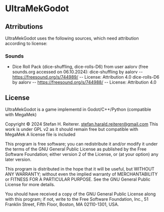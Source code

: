 # UltraMekGodot

## Atrributions

UltraMekGodot uses the following sources, which need attribution according to license:

### Sounds

- Dice Roll Pack (dice-shuffling, dice-rolls-D6) from user aalorv (free sounds.org accessed on 06.10.2024): 
  dice-shuffling by aalorv -- https://freesound.org/s/744989/ -- License: Attribution 4.0
  dice-rolls-D6 by aalorv -- https://freesound.org/s/744988/ -- License: Attribution 4.0


## License
UltraMekGodot is a game implementd in Godot/C++/Python (compatible with MegaMek)

Copyright © 2024 Stefan H. Reiterer.
stefan.harald.reiterer@gmail.com 
This work is under GPL v2 as it should remain free but compatible with MegaMek
A license file is included

This program is free software; you can redistribute it and/or
modify it under the terms of the GNU General Public License
as published by the Free Software Foundation; either version 2
of the License, or (at your option) any later version.

This program is distributed in the hope that it will be useful,
but WITHOUT ANY WARRANTY; without even the implied warranty of
MERCHANTABILITY or FITNESS FOR A PARTICULAR PURPOSE.  See the
GNU General Public License for more details.

You should have received a copy of the GNU General Public License
along with this program; if not, write to the Free Software
Foundation, Inc., 51 Franklin Street, Fifth Floor, Boston, MA  02110-1301, USA.
